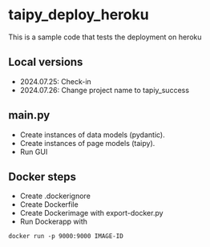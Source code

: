 # taipy_deploy_heroku
This is a sample code that tests the deployment on heroku

## Local versions
- 2024.07.25: Check-in
- 2024.07.26: Change project name to tapiy_success

## main.py
- Create instances of data models (pydantic).
- Create instances of page models (taipy).
- Run GUI

## Docker steps
- Create .dockerignore
- Create Dockerfile
- Create Dockerimage with export-docker.py
- Run Dockerapp with
```
docker run -p 9000:9000 IMAGE-ID
```

